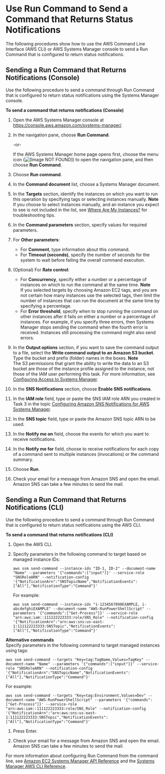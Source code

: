 # Use Run Command to Send a Command that Returns Status Notifications<a name="monitoring-sns-rc-send"></a>

The following procedures show how to use the AWS Command Line Interface \(AWS CLI\) or AWS Systems Manager console to send a Run Command that is configured to return status notifications\.

## Sending a Run Command that Returns Notifications \(Console\)<a name="monitoring-sns-rc-send-console"></a>

Use the following procedure to send a command through Run Command that is configured to return status notifications using the Systems Manager console\.

**To send a command that returns notifications \(Console\)**

1. Open the AWS Systems Manager console at [https://console\.aws\.amazon\.com/systems\-manager/](https://console.aws.amazon.com/systems-manager/)\.

1. In the navigation pane, choose **Run Command**\.

   \-or\-

   If the AWS Systems Manager home page opens first, choose the menu icon \(![\[Image NOT FOUND\]](http://docs.aws.amazon.com/systems-manager/latest/userguide/images/menu-icon-small.png)\) to open the navigation pane, and then choose **Run Command**\.

1. Choose **Run command**\.

1. In the **Command document** list, choose a Systems Manager document\.

1. In the **Targets** section, identify the instances on which you want to run this operation by specifying tags or selecting instances manually\.
**Note**  
If you choose to select instances manually, and an instance you expect to see is not included in the list, see [Where Are My Instances?](troubleshooting-remote-commands.md#where-are-instances) for troubleshooting tips\.

1. In the **Command parameters** section, specify values for required parameters\.

1. For **Other parameters**:
   + For **Comment**, type information about this command\.
   + For **Timeout \(seconds\)**, specify the number of seconds for the system to wait before failing the overall command execution\. 

1. \(Optional\) For **Rate control**:
   + For **Concurrency**, specify either a number or a percentage of instances on which to run the command at the same time\.
**Note**  
If you selected targets by choosing Amazon EC2 tags, and you are not certain how many instances use the selected tags, then limit the number of instances that can run the document at the same time by specifying a percentage\.
   + For **Error threshold**, specify when to stop running the command on other instances after it fails on either a number or a percentage of instances\. For example, if you specify three errors, then Systems Manager stops sending the command when the fourth error is received\. Instances still processing the command might also send errors\.

1. In the **Output options** section, if you want to save the command output to a file, select the **Write command output to an Amazon S3 bucket**\. Type the bucket and prefix \(folder\) names in the boxes\.
**Note**  
The S3 permissions that grant the ability to write the data to an S3 bucket are those of the instance profile assigned to the instance, not those of the IAM user performing this task\. For more information, see [Configuring Access to Systems Manager](systems-manager-access.md)\. 

1. In the **SNS Notifications** section, choose **Enable SNS notifications**\.

1. In the **IAM role** field, type or paste the SNS IAM role ARN you created in Task 3 in the topic [Configuring Amazon SNS Notifications for AWS Systems Manager](https://docs.aws.amazon.com/systems-manager/latest/userguide/monitoring-sns-notifications.html)\.

1. In the **SNS topic** field, type or paste the Amazon SNS topic ARN to be used\.

1. In the **Notify me on** field, choose the events for which you want to receive notifications\.

1. In the **Notify me for** field, choose to receive notifications for each copy of a command sent to multiple instances \(invocations\) or the command summary\.

1. Choose **Run**\.

1. Check your email for a message from Amazon SNS and open the email\. Amazon SNS can take a few minutes to send the mail\.

## Sending a Run Command that Returns Notifications \(CLI\)<a name="monitoring-sns-rc-send-cli"></a>

Use the following procedure to send a command through Run Command that is configured to return status notifications using the AWS CLI\.

**To send a command that returns notifications \(CLI\)**

1. Open the AWS CLI\.

1. Specify parameters in the following command to target based on managed instance IDs:

   ```
   aws ssm send-command --instance-ids "ID-1, ID-2" --document-name "Name" --parameters '{"commands":["input"]}' --service-role "SNSRoleARN" --notification-config '{"NotificationArn":"SNSTopicName","NotificationEvents":["All"],"NotificationType":"Command"}'
   ```

   For example:

   ```
   aws ssm send-command --instance-ids "i-1234567890EXAMPLE, i-abcdefghiEXAMPLE" --document-name "AWS-RunPowerShellScript" --parameters '{"commands":["Get-Process"]}' --service-role "arn:aws:iam::111122223333:role/SNS_Role" --notification-config '{"NotificationArn":"arn:aws:sns:us-east-1:111122223333:SNSTopic","NotificationEvents":["All"],"NotificationType":"Command"}'
   ```

**Alternative commands**  
Specify parameters in the following command to target managed instances using tags:

   ```
   aws ssm send-command --targets "Key=tag:TagName,Values=TagKey" --document-name "Name" --parameters '{"commands":["input"]}' --service-role "SNSRoleARN" --notification-config '{"NotificationArn":"SNSTopicName","NotificationEvents":["All"],"NotificationType":"Command"}'
   ```

   For example:

   ```
   aws ssm send-command --targets "Key=tag:Environment,Values=Dev" --document-name "AWS-RunPowerShellScript" --parameters '{"commands":["Get-Process"]}' --service-role "arn:aws:iam::111122223333:role/SNS_Role" --notification-config '{"NotificationArn":"arn:aws:sns:us-east-1:111122223333:SNSTopic","NotificationEvents":["All"],"NotificationType":"Command"}'
   ```

1. Press Enter\.

1. Check your email for a message from Amazon SNS and open the email\. Amazon SNS can take a few minutes to send the mail\.

For more information about configuring Run Command from the command line, see [Amazon EC2 Systems Manager API Reference](https://docs.aws.amazon.com/ssm/latest/APIReference/) and the [Systems Manager AWS CLI Reference](https://docs.aws.amazon.com/cli/latest/reference/ssm/index.html)\.